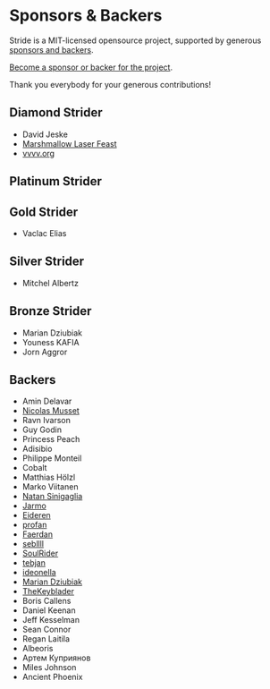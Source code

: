 Sponsors & Backers
==================

Stride is a MIT-licensed opensource project, supported by generous [sponsors and backers](https://github.com/stride3d/stride/blob/master/BACKERS.md).

[Become a sponsor or backer for the project](https://opencollective.com/stride3d).

Thank you everybody for your generous contributions!

## Diamond Strider

* David Jeske
* [Marshmallow Laser Feast](http://www.marshmallowlaserfeast.com/)
* [vvvv.org](https://vvvv.org/)

## Platinum Strider

## Gold Strider
* Vaclac Elias

## Silver Strider
* Mitchel Albertz

## Bronze Strider
* Marian Dziubiak
* Youness KAFIA
* Jorn Aggror


## Backers

* Amin Delavar
* [Nicolas Musset](https://github.com/Kryptos-FR)
* Ravn Ivarson
* Guy Godin
* Princess Peach
* Adisibio
* Philippe Monteil
* Cobalt
* Matthias Hölzl
* Marko Viitanen
* [Natan Sinigaglia](https://github.com/vvvv-dottore)
* [Jarmo](https://github.com/devjarmo)
* [Eideren](https://github.com/Eideren)
* [profan](https://github.com/profan)
* [Faerdan](https://github.com/Faerdan)
* [sebllll](https://github.com/sebllll)
* [SoulRider](https://github.com/SoulRider)
* [tebjan](https://github.com/tebjan)
* [ideonella](https://github.com/ideonella)
* [Marian Dziubiak](https://github.com/manio143)
* [TheKeyblader](https://github.com/TheKeyblader)
* Boris Callens
* Daniel Keenan
* Jeff Kesselman
* Sean Connor
* Regan Laitila
* Albeoris
* Артем Куприянов
* Miles Johnson
* Ancient Phoenix

